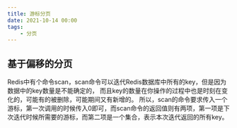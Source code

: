 ```yaml
---
title: 游标分页 
date: 2021-10-14 00:00 
tags:
    - 分页
---
```


## 基于偏移的分页
Redis中有个命令scan，scan命令可以迭代Redis数据库中所有的key，但是因为数据中的key数量是不能确定的，
而且key的数量在你操作的过程中也是时刻在变化的，可能有的被删除，可能期间又有新增的。
所以，scan的命令要求传入一个游标，第一次调用的时候传入0即可，而scan命令的返回值则有两项，第一项是下次迭代时候所需要的游标，而第二项是一个集合，表示本次迭代返回的所有key。